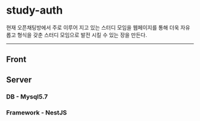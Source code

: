 # study-auth
현재 오픈채팅방에서 주로 이루어 지고 있는 스터디 모임을 웹페이지를 통해 더욱 자유롭고 형식을 갖춘 스터디 모임으로 발전 시킬 수 있는 장을 만든다.

---
## Front


## Server
### DB - Mysql5.7
### Framework - NestJS